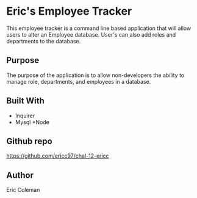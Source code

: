 # Eric's Employee Tracker
This employee tracker is a command line based application that will allow users to alter an Employee database. User's can also add roles and departments to the database. 
## Purpose
The purpose of the application is to allow non-developers the ability to manage role, departments, and employees in a database. 

## Built With
* Inquirer
* Mysql
*Node

## Github repo
https://github.com/ericc97/chal-12-ericc

## Author
Eric Coleman


